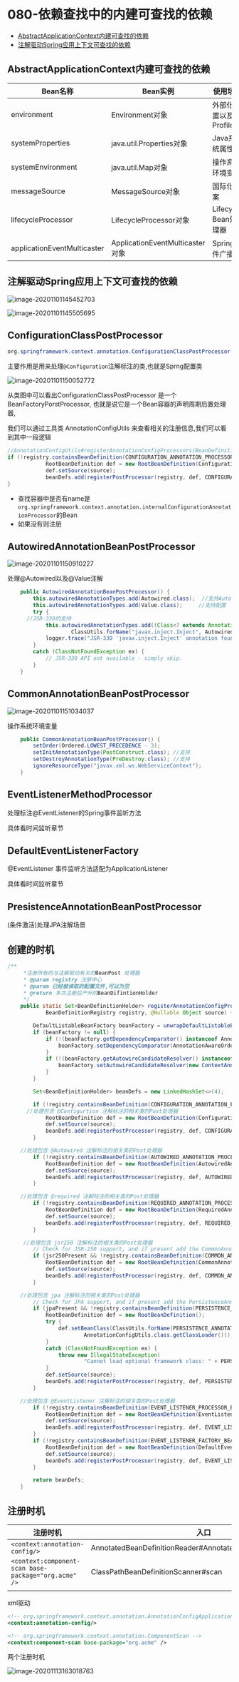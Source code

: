 # 080-依赖查找中的内建可查找的依赖

- [AbstractApplicationContext内建可查找的依赖](#AbstractApplicationContext内建可查找的依赖)
- [注解驱动Spring应用上下文可查找的依赖](#注解驱动Spring应用上下文可查找的依赖)

## AbstractApplicationContext内建可查找的依赖

| Bean名称                    | Bean实例                        | 使用场景               |
| --------------------------- | ------------------------------- | ---------------------- |
| environment                 | Environment对象                 | 外部化配置以及Profiles |
| systemProperties            | java.util.Properties对象        | Java系统属性           |
| systemEnvironment           | java.util.Map对象               | 操作系统环境变量       |
| messageSource               | MessageSource对象               | 国际化文案             |
| lifecycleProcessor          | LifecycleProcessor对象          | Lifecycle Bean处理器   |
| applicationEventMulticaster | ApplicationEventMulticaster对象 | Spring事件广播器       |

## 注解驱动Spring应用上下文可查找的依赖

![image-20201101145452703](../../assets/image-20201101145452703.png)

![image-20201101145505695](../../assets/image-20201101145505695.png)

## ConfigurationClassPostProcessor

```java
org.springframework.context.annotation.ConfigurationClassPostProcessor
```

主要作用是用来处理`@Configuration`注解标注的类,也就是Sprng配置类

![image-20201101150052772](../../assets/image-20201101150052772.png)

从类图中可以看出ConfigurationClassPostProcessor 是一个BeanFactoryPorstProcessor, 也就是说它是一个Bean容器的声明周期后置处理器,

我们可以通过工具类 AnnotationConfigUtils 来查看相关的注册信息,我们可以看到其中一段逻辑

```java
//AnnotationConfigUtils#registerAnnotationConfigProcessors(BeanDefinitionRegistry, java.lang.Object)		
if (!registry.containsBeanDefinition(CONFIGURATION_ANNOTATION_PROCESSOR_BEAN_NAME)) {
			RootBeanDefinition def = new RootBeanDefinition(ConfigurationClassPostProcessor.class);
			def.setSource(source);
			beanDefs.add(registerPostProcessor(registry, def, CONFIGURATION_ANNOTATION_PROCESSOR_BEAN_NAME));
}
```

- 查找容器中是否有name是`org.springframework.context.annotation.internalConfigurationAnnotationProcessor`的Bean
- 如果没有则注册



## AutowiredAnnotationBeanPostProcessor

![image-20201101150910227](../../assets/image-20201101150910227.png)

处理@Autowired以及@Value注解

```java
	public AutowiredAnnotationBeanPostProcessor() {
		this.autowiredAnnotationTypes.add(Autowired.class);  //支持Autowired
		this.autowiredAnnotationTypes.add(Value.class);     //支持配置
		try {
      //JSR-330的支持
			this.autowiredAnnotationTypes.add((Class<? extends Annotation>)
					ClassUtils.forName("javax.inject.Inject", AutowiredAnnotationBeanPostProcessor.class.getClassLoader()));
			logger.trace("JSR-330 'javax.inject.Inject' annotation found and supported for autowiring");
		}
		catch (ClassNotFoundException ex) {
			// JSR-330 API not available - simply skip.
		}
	}
```

## CommonAnnotationBeanPostProcessor

![image-20201101151034037](../../assets/image-20201101151034037.png)

操作系统环境变量

```java
	public CommonAnnotationBeanPostProcessor() {
		setOrder(Ordered.LOWEST_PRECEDENCE - 3);
		setInitAnnotationType(PostConstruct.class); //支持
		setDestroyAnnotationType(PreDestroy.class); //支持
		ignoreResourceType("javax.xml.ws.WebServiceContext");
	}
```

## EventListenerMethodProcessor

处理标注@EventListener的Spring事件监听方法

具体看时间监听章节

## DefaultEventListenerFactory

@EventListener 事件监听方法适配为ApplicationListener

具体看时间监听章节

## PresistenceAnnotationBeanPostProcessor

(条件激活)处理JPA注解场景

## 创建的时机

```java
/**
	 *注册所有的与注解驱动有关的BeanPost 处理器
	 * @param registry 注册中心
	 * @param 已经被读取的配置文件,可以为空
	 * @return 本次注册后产升的BeanDifintionHolder
	 */
	public static Set<BeanDefinitionHolder> registerAnnotationConfigProcessors(
			BeanDefinitionRegistry registry, @Nullable Object source) {

		DefaultListableBeanFactory beanFactory = unwrapDefaultListableBeanFactory(registry);
		if (beanFactory != null) {
			if (!(beanFactory.getDependencyComparator() instanceof AnnotationAwareOrderComparator)) {
				beanFactory.setDependencyComparator(AnnotationAwareOrderComparator.INSTANCE);
			}
			if (!(beanFactory.getAutowireCandidateResolver() instanceof ContextAnnotationAutowireCandidateResolver)) {
				beanFactory.setAutowireCandidateResolver(new ContextAnnotationAutowireCandidateResolver());
			}
		}

		Set<BeanDefinitionHolder> beanDefs = new LinkedHashSet<>(4);

		if (!registry.containsBeanDefinition(CONFIGURATION_ANNOTATION_PROCESSOR_BEAN_NAME)) {
      //处理包含 @Configurtion 注解标注的相关类的Post处理器
			RootBeanDefinition def = new RootBeanDefinition(ConfigurationClassPostProcessor.class);
			def.setSource(source);
			beanDefs.add(registerPostProcessor(registry, def, CONFIGURATION_ANNOTATION_PROCESSOR_BEAN_NAME));
		}

    //处理包含 @Autowired 注解标注的相关类的Post处理器
		if (!registry.containsBeanDefinition(AUTOWIRED_ANNOTATION_PROCESSOR_BEAN_NAME)) {
			RootBeanDefinition def = new RootBeanDefinition(AutowiredAnnotationBeanPostProcessor.class);
			def.setSource(source);
			beanDefs.add(registerPostProcessor(registry, def, AUTOWIRED_ANNOTATION_PROCESSOR_BEAN_NAME));
		}

    //处理包含 @required 注解标注的相关类的Post处理器
		if (!registry.containsBeanDefinition(REQUIRED_ANNOTATION_PROCESSOR_BEAN_NAME)) {//@required
			RootBeanDefinition def = new RootBeanDefinition(RequiredAnnotationBeanPostProcessor.class);
			def.setSource(source);
			beanDefs.add(registerPostProcessor(registry, def, REQUIRED_ANNOTATION_PROCESSOR_BEAN_NAME));
		}

     //处理包含 jsr250 注解标注的相关类的Post处理器
		// Check for JSR-250 support, and if present add the CommonAnnotationBeanPostProcessor.
		if (jsr250Present && !registry.containsBeanDefinition(COMMON_ANNOTATION_PROCESSOR_BEAN_NAME)) {//jsr250
			RootBeanDefinition def = new RootBeanDefinition(CommonAnnotationBeanPostProcessor.class);
			def.setSource(source);
			beanDefs.add(registerPostProcessor(registry, def, COMMON_ANNOTATION_PROCESSOR_BEAN_NAME));
		}

    //处理包含 jpa 注解标注的相关类的Post处理器
		// Check for JPA support, and if present add the PersistenceAnnotationBeanPostProcessor.
		if (jpaPresent && !registry.containsBeanDefinition(PERSISTENCE_ANNOTATION_PROCESSOR_BEAN_NAME)) { //jpa
			RootBeanDefinition def = new RootBeanDefinition();
			try {
				def.setBeanClass(ClassUtils.forName(PERSISTENCE_ANNOTATION_PROCESSOR_CLASS_NAME,
						AnnotationConfigUtils.class.getClassLoader()));
			}
			catch (ClassNotFoundException ex) {
				throw new IllegalStateException(
						"Cannot load optional framework class: " + PERSISTENCE_ANNOTATION_PROCESSOR_CLASS_NAME, ex);
			}
			def.setSource(source);
			beanDefs.add(registerPostProcessor(registry, def, PERSISTENCE_ANNOTATION_PROCESSOR_BEAN_NAME));
		}

    //处理包含 @EventListener 注解标注的相关类的Post处理器
		if (!registry.containsBeanDefinition(EVENT_LISTENER_PROCESSOR_BEAN_NAME)) { // 
			RootBeanDefinition def = new RootBeanDefinition(EventListenerMethodProcessor.class);
			def.setSource(source);
			beanDefs.add(registerPostProcessor(registry, def, EVENT_LISTENER_PROCESSOR_BEAN_NAME));
		}
		if (!registry.containsBeanDefinition(EVENT_LISTENER_FACTORY_BEAN_NAME)) {
			RootBeanDefinition def = new RootBeanDefinition(DefaultEventListenerFactory.class);
			def.setSource(source);
			beanDefs.add(registerPostProcessor(registry, def, EVENT_LISTENER_FACTORY_BEAN_NAME));
		}

		return beanDefs;
	}
```

## 注册时机

| 注册时机                                             | 入口                                                         | ApplicationContext                 |
| ---------------------------------------------------- | ------------------------------------------------------------ | ---------------------------------- |
| `<context:annotation-config/>`                       | AnnotatedBeanDefinitionReader#AnnotatedBeanDefinitionReader() | AnnotationConfigApplicationContext |
| `<context:component-scan base-package="org.acme" />` | ClassPathBeanDefinitionScanner#scan                          | AnnotationConfigApplicationContext |
|                                                      |                                                              |                                    |

xml驱动

```xml
<!-- org.springframework.context.annotation.AnnotationConfigApplicationContext   -->
<context:annotation-config/>

<!-- org.springframework.context.annotation.ComponentScan -->
<context:component-scan base-package="org.acme" />
```

两个注册时机

![image-20201113163018763](../../assets/image-20201113163018763.png)

